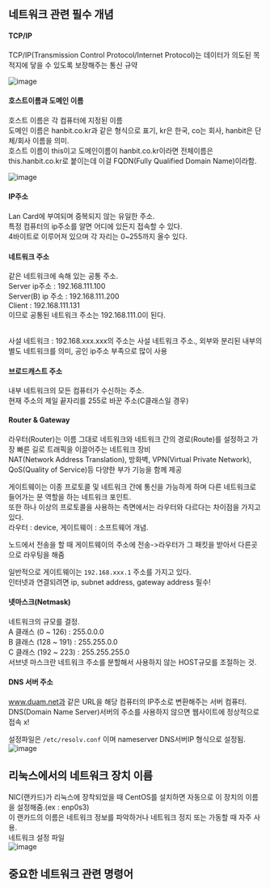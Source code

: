## 네트워크 관련 필수 개념
#### TCP/IP 
TCP/IP(Transmission Control Protocol/Internet Protocol)는 데이터가 의도된 목적지에 닿을 수 있도록 보장해주는 통신 규약  

![image](https://user-images.githubusercontent.com/67637716/188315208-3e5d2d85-4b75-4af3-bb45-2a15119e5883.png)  

#### 호스트이름과 도메인 이름
호스트 이름은 각 컴퓨터에 지정된 이름  
도메인 이름은 hanbit.co.kr과 같은 형식으로 표기, kr은 한국, co는 회사, hanbit은 단체/회사 이름을 의미.  
호스트 이름이 this이고 도메인이름이 hanbit.co.kr이라면 전체이름은 this.hanbit.co.kr로 붙이는데 이걸 FQDN(Fully Qualified Domain Name)이라함.  

![image](https://user-images.githubusercontent.com/67637716/188315386-7994006f-8457-4492-bd56-70d73fea704b.png)  

#### IP주소
Lan Card에 부여되며 중복되지 않는 유일한 주소.  
특정 컴퓨터의 ip주소를 알면 어디에 있든지 접속할 수 있다.  
4바이트로 이루어져 있으며 각 자리는 0~255까지 올수 있다.  

#### 네트워크 주소
같은 네트워크에 속해 있는 공통 주소.  
Server ip주소 : 192.168.111.100  
Server(B) ip 주소 : 192.168.111.200  
Client : 192.168.111.131  
이므로 공통된 네트워크 주소는 192.168.111.0이 된다.  

<br>
사설 네트워크 : 192.168.xxx.xxx의 주소는 사설 네트워크 주소.,  외부와 분리된 내부의 별도 네트워크를 의미, 공인 ip주소 부족으로 많이 사용  


#### 브로드캐스트 주소  
내부 네트워크의 모든 컴퓨터가 수신하는 주소.  
현재 주소의 제일 끝자리를 255로 바꾼 주소(C클래스일 경우)  

#### Router & Gateway
라우터(Router)는 이름 그대로 네트워크와 네트워크 간의 경로(Route)를 설정하고 가장 빠른 길로 트래픽을 이끌어주는 네트워크 장비  
NAT(Network Address Translation), 방화벽, VPN(Virtual Private Network), QoS(Quality of Service)등 다양한 부가 기능을 함께 제공  

게이트웨이는 이종 프로토콜 및 네트워크 간에 통신을 가능하게 하며 다른 네트워크로 들어가는 문 역할을 하는 네트워크 포인트.  
또한 하나 이상의 프로토콜을 사용하는 측면에서는 라우터와 다르다는 차이점을 가지고 있다.  
라우터 : device, 게이트웨이 : 소프트웨어 개념.  


노드에서 전송을 할 때 게이트웨이의 주소에 전송->라우터가 그 패킷을 받아서 다른곳으로 라우팅을 해줌  

일반적으로 게이트웨이는 `192.168.xxx.1` 주소를 가지고 있다.  
인터넷과 연결되려면 ip, subnet address, gateway address 필수!  

#### 넷마스크(Netmask)
네트워크의 규모를 결정.  
A 클래스 (0 ~ 126) : 255.0.0.0  
B 클래스 (128 ~ 191) : 255.255.0.0  
C 클래스 (192 ~ 223) : 255.255.255.0  
서브넷 마스크란 네트워크 주소를 분할해서 사용하지 않는 HOST규모를 조절하는 것.  

#### DNS 서버 주소
www.duam.net과 같은 URL을 해당 컴퓨터의 IP주소로 변환해주는 서버 컴퓨터.  
DNS(Domain Name Server)서버의 주소를 사용하지 않으면 웹사이트에 정상적으로 접속 x!  

설정파일은 `/etc/resolv.conf` 이며 nameserver DNS서버IP 형식으로 설정됨.  
![image](https://user-images.githubusercontent.com/67637716/188316750-77ef8b11-3f04-435b-87d5-f9c5c5626bff.png)  


## 리눅스에서의 네트워크 장치 이름
NIC(랜카드)가 리눅스에 장착되었을 때 CentOS를 설치하면 자동으로 이 장치의 이름을 설정해줌.(ex : enp0s3)  
이 랜카드의 이름은 네트워크 정보를 파악하거나 네트워크 정지 또는 가동할 때 자주 사용.  
네트워크 설정 파일  
![image](https://user-images.githubusercontent.com/67637716/188316927-b5d9805e-20e9-4222-8ebb-bf5a350854e1.png)  

## 중요한 네트워크 관련 명령어  







